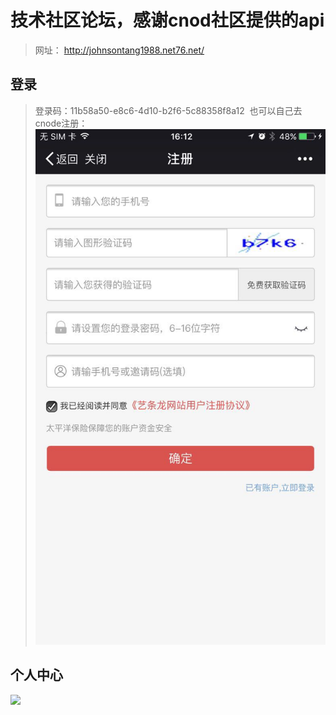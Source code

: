 技术社区论坛，感谢cnod社区提供的api
======
> 网址： http://johnsontang1988.net76.net/
## 登录
> 登录码：11b58a50-e8c6-4d10-b2f6-5c88358f8a12  也可以自己去cnode注册：
![](https://raw.githubusercontent.com/JohnsonTX/Images/master/wxytl/singin.jpeg)
## 个人中心 
![](https://raw.githubusercontent.com/JohnsonTX/Images/master/wxytl/person.jpeg)
